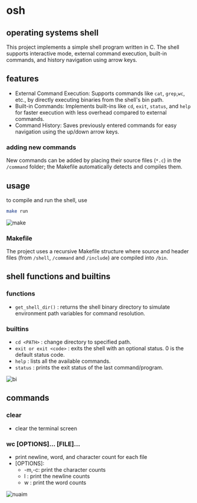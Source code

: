 # osh 
## operating systems shell
This project implements a simple shell program written in C. The shell supports interactive mode, external command execution, built-in commands, and history navigation using arrow keys.

## features
- External Command Execution: Supports commands like `cat`, `grep`,`wc`, etc., by directly executing binaries from the shell's bin path.
- Built-in Commands: Implements built-ins like `cd`, `exit`, `status`, and `help` for faster execution with less overhead compared to external commands.
- Command History: Saves previously entered commands for easy navigation using the up/down arrow keys.
### adding new commands 
New commands can be added by placing their source files (`*.c`) in the `/command` folder; the Makefile automatically detects and compiles them.

## usage
to compile and run the shell, use
```bash
make run
```
![make](https://github.com/user-attachments/assets/7f265491-4cdf-47ce-8657-31a342ba6a1b)

### Makefile
The project uses a recursive Makefile structure where source and header files (from `/shell`, `/command` and `/include`) are compiled into `/bin`.

## shell functions and builtins
### functions
- `get_shell_dir()` : returns the shell binary directory to simulate environment path variables for command resolution.
### builtins
- `cd <PATH>` : change directory to specified path.
- `exit or exit <code>` :  exits the shell with an optional status. 0 is the default status code.
- `help` : lists all the available commands.
- `status` : prints the exit status of the last command/program.

![bi](https://github.com/user-attachments/assets/3cfc85e4-6f23-4beb-8d0f-b48a144940e3)

## commands
### clear
- clear the terminal screen

### wc [OPTIONS]... [FILE]...
- print newline, word, and character count for each file
- [OPTIONS]:
    - -m,-c: print the character counts
    - l : print the newline counts
    - w : print the word counts

 ![nuaim](https://github.com/user-attachments/assets/9ecca62f-4418-4cc4-9995-2290f12035af)
  
